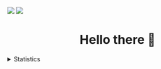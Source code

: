 <p align="left">
    <img src="https://dcbadge.vercel.app/api/shield/705767051586830419"/>
  <img src="https://komarev.com/ghpvc/?username=RadonCoding&label=Visitor count&color=292f33&style=flat"/>
</p>

<h1 align="center">Hello there 👋</h1>

<details>
  <summary>Statistics</summary>
  
  <p align="center">
    <img src="https://github-readme-stats.vercel.app/api?username=RadonCoding&hide_border=true&show_icons=true&include_all_commits=true&show_icons=true&title_color=fff&icon_color=ffffff&text_color=ffffff&bg_color=00000000" />
    <img src="https://github-readme-stats.vercel.app/api/top-langs/?username=RadonCoding&hide_border=true&layout=compact&show_icons=true&title_color=fff&icon_color=ffffff&text_color=ffffff&bg_color=00000000" />
  </p>
</details>
